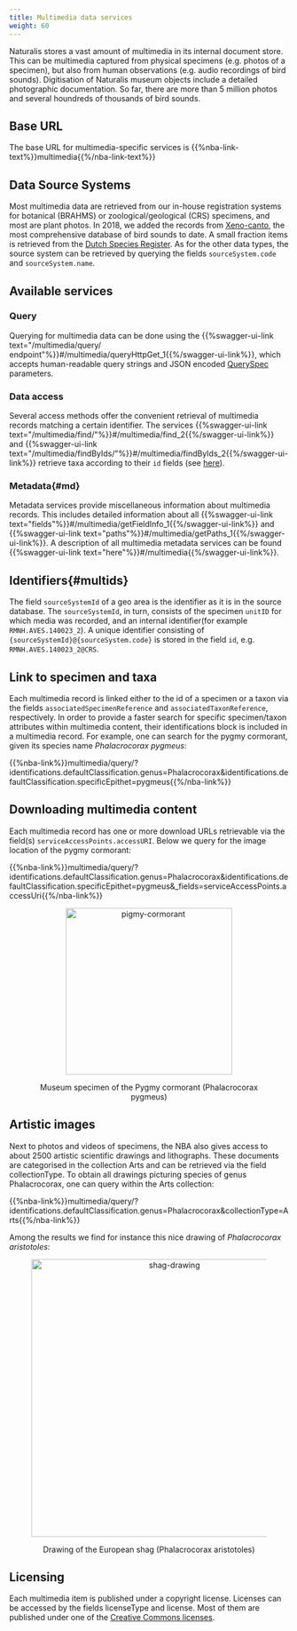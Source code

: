 ```yaml
---
title: Multimedia data services
weight: 60
---
```



Naturalis stores a vast amount of multimedia in its internal document store. This can be multimedia captured from 
physical specimens (e.g. photos of a specimen), but also from human observations (e.g. audio recordings of bird sounds).
Digitisation of Naturalis museum objects include a detailed photographic documentation. So far, there are more than 
5 million photos and several houndreds of thousands of bird sounds.

## Base URL
The base URL for multimedia-specific services is {{%nba-link-text%}}multimedia{{%/nba-link-text%}}

## Data Source Systems
Most multimedia data are retrieved from our in-house registration systems for botanical (BRAHMS) or zoological/geological (CRS) specimens, 
and most are plant photos. In 2018, we added the records from [Xeno-canto](https://www.xeno-canto.org/), 
the most comprehensive database of bird sounds to date. A small fraction items is retrieved from the [Dutch Species Register](http://www.nederlandsesoorten.nl/). As for 
the other data types, the source system can be retrieved by querying the fields `sourceSystem.code` and `sourceSystem.name`. 

## Available services

### Query
Querying for multimedia data can be done using the {{%swagger-ui-link text="/multimedia/query/ endpoint"%}}#/multimedia/queryHttpGet_1{{%/swagger-ui-link%}},
which accepts human-readable query strings and JSON encoded [QuerySpec](/advanced-queries/#queryspec) parameters.

### Data access
Several access methods offer the convenient retrieval of multimedia records matching a certain identifier.
The services {{%swagger-ui-link text="/multimedia/find/"%}}#/multimedia/find_2{{%/swagger-ui-link%}} and
{{%swagger-ui-link text="/multimedia/findByIds/"%}}#/multimedia/findByIds_2{{%/swagger-ui-link%}} retrieve taxa
according to their `id` fields (see [here](#multids)).

### Metadata{#md}
Metadata services provide miscellaneous information about multimedia records.
This includes detailed information about all {{%swagger-ui-link text="fields"%}}#/multimedia/getFieldInfo_1{{%/swagger-ui-link%}}
and {{%swagger-ui-link text="paths"%}}#/multimedia/getPaths_1{{%/swagger-ui-link%}}. A description of all
multimedia metadata services can be found {{%swagger-ui-link text="here"%}}#/multimedia{{%/swagger-ui-link%}}.

## Identifiers{#multids} 
The field `sourceSystemId` of a geo area is
the identifier as it is in the source database. The `sourceSystemId`,
in turn, consists of the specimen `unitID` for which media was
recorded, and an internal identifier(for example
`RMNH.AVES.140023_2`).  A unique identifier consisting of
`{sourceSystemId}@{sourceSystem.code}` is stored in the field `id`,
e.g. `RMNH.AVES.140023_2@CRS`.

## Link to specimen and taxa 
Each multimedia record is linked either
to the id of a specimen or a taxon via the fields
`associatedSpecimenReference` and `associatedTaxonReference`,
respectively. In order to provide a faster search for specific
specimen/taxon attributes within multimedia content, their
identifications block is included in a multimedia record. For example,
one can search for the pygmy cormorant, given its species name
*Phalacrocorax pygmeus*:

{{%nba-link%}}multimedia/query/?identifications.defaultClassification.genus=Phalacrocorax&identifications.defaultClassification.specificEpithet=pygmeus{{%/nba-link%}}

## Downloading multimedia content 
Each multimedia record has one or
more download URLs retrievable via the field(s)
`serviceAccessPoints.accessURI`. Below we query for the image location
of the pygmy cormorant:

{{%nba-link%}}multimedia/query/?identifications.defaultClassification.genus=Phalacrocorax&identifications.defaultClassification.specificEpithet=pygmeus&_fields=serviceAccessPoints.accessUri{{%/nba-link%}}

<!--[{{%nba-link-text%}}multimedia/query/?identifications.defaultClassification.genus=Phalacrocorax&identifications.
defaultClassification.specificEpithet=pygmeus&_fields=serviceAccessPoints.accessUri{{%/nba-link-text%}}]({{%nba-link-text%}}multimedia/query/?identifications.defaultClassification.genus=Phalacrocorax&identifications.defaultClassification.specificEpithet=pygmeus&_fields=serviceAccessPoints.accessUri{{%/nba-link-text%}})
-->


<figure>
<div style="text-align: center;">
	<p><img src="http://medialib.naturalis.nl/file/id/ZMA.AVES.38187/format/large" align="center"
		alt="pigmy-cormorant" width=300>
		<figcaption>Museum specimen of the Pygmy cormorant (Phalacrocorax pygmeus)</figcaption>
	</div>
</figure>


## Artistic images
Next to photos and videos of specimens, the NBA also gives access to about 2500 artistic scientific drawings and lithographs. 
These documents are categorised in the collection Arts and can be retrieved via the field collectionType. To obtain all drawings 
picturing species of genus Phalacrocorax, one can query within the Arts collection:

{{%nba-link%}}multimedia/query/?identifications.defaultClassification.genus=Phalacrocorax&collectionType=Arts{{%/nba-link%}}

Among the results we find for instance this nice drawing of *Phalacrocorax aristotoles*:
 
<figure>
<div style="text-align: center;">
	<p><img src="http://medialib.naturalis.nl/file/id/image-134788/format/large" align="center" width=500
    alt="shag-drawing">
  <figcaption>Drawing of the European shag (Phalacrocorax aristotoles)</figcaption>
</div>
</figure>

## Licensing
Each multimedia item is published under a copyright license. Licenses can be accessed by the fields licenseType 
and license. Most of them are published under one of the [Creative Commons licenses](https://creativecommons.org/).

